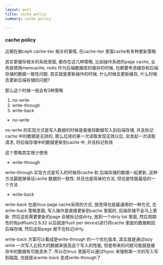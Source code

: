 ```yaml
---
layout: post
title: cache policy
summary: cache policy

---
```


### cache policy

近期在做ceph cache-tier 相关的事情, 在cache-tier 里面cache有多种更新策略

其实更缓存相关的系统里面, 都存在这几种策略, 比如操作系统的page cache,
业务层使用memcache, redis 作为后端数据库的缓存的时候,
也都要考虑缓存和后端存储的数据一致性问题. 其实就是更新操作的时候,
什么时候去更新缓存, 什么时候去更新后端存储的问题?

那么这个时候一般会有3种策略

1. no-write
2. write-through
3. write-back

* no-write

no-write 的实现方式是写入数据的时候是直接将数据写入到后端存储, 并且标记cache 中的数据是无效的, 那么后续的某一次读取发现无效以后, 会发起一次读取请求, 将后端存储中的数据更新到cache 中, 并且标记有效

这个策略其实很少使用

* write-through

write-through 实现方式是写入的时候将cache 和 后端存储的数据一起更新, 这种方法最能够保证cache 数据的一致性. 并且也是简单的方法, 但也是性能最低的一个方法

* write-back

write-back 也是linux page cache采用的方式, 我觉得也是最通用的一种方式, 在write-back 策略里面, 写入操作是直接更新到cache 里面的,  后端存储不会马上更新. 然后这些需要更新的page 会被标记成dirty, 放到一个dirty list 里面, 然后周期性的有pdflush(2.6.32 以后就是flush per device)进行将cache 里面的数据刷回后端存储,  然后这些page 就不在标记dirty.

write-back 方案可以看成是write-through 的一个优化版本,  其实就是通过lazy write 一次写入比较大的数据来提高这个写入的性能, 但是带来的问题可能就是缓存中的数据有可能丢失了. 所以在linux 里面可以通过fsync 来强制某一次的写入写到磁盘, 也就是从write-back 变成write-through了

